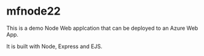 # mfnode22
This is a demo Node Web applcation that can be deployed to an Azure Web App.

It is built with Node, Express and EJS.
